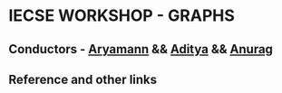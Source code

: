 # IECSE WORKSHOP - GRAPHS

## Conductors - [Aryamann]() && [Aditya](https://github.com/adityachandra1) && [Anurag](https://github.com/canurag17)

## Reference and other links
